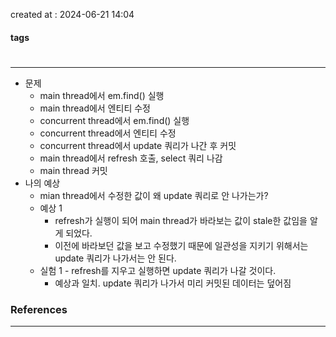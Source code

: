 created at : 2024-06-21 14:04

#### tags

#

--- 

- 문제
	- main thread에서 em.find() 실행
	- main thread에서 엔티티 수정
	- concurrent thread에서 em.find() 실행
	- concurrent thread에서 엔티티 수정
	- concurrent thread에서 update 쿼리가 나간 후 커밋
	- main thread에서 refresh 호출, select 쿼리 나감
	- main thread 커밋
- 나의 예상
	- mian thread에서 수정한 값이 왜 update 쿼리로 안 나가는가?
	- 예상 1
		- refresh가 실행이 되어 main thread가 바라보는 값이 stale한 값임을 알게 되었다.
		- 이전에 바라보던 값을 보고 수정했기 때문에 일관성을 지키기 위해서는 update 쿼리가 나가서는 안 된다.
	- 실험 1 - refresh를 지우고 실행하면 update 쿼리가 나갈 것이다.
		- 예상과 일치. update 쿼리가 나가서 미리 커밋된 데이터는 덮어짐

### References
---
[]()
